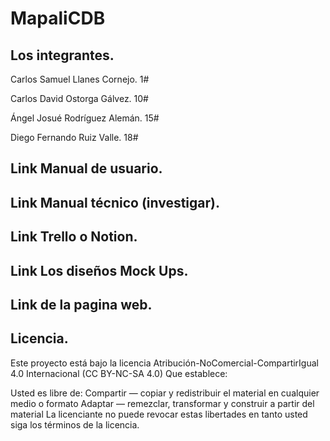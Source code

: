 # MapaliCDB

## Los integrantes.
Carlos Samuel Llanes Cornejo. 1#

Carlos David Ostorga Gálvez. 10#

Ángel Josué Rodríguez Alemán. 15#

Diego Fernando Ruiz Valle. 18#


## Link Manual de usuario.[]([url](https://www.canva.com/design/DAFf1iLjUUU/YpRxx50IG8BTKvs1ruPwSw/edit?utm_content=DAFf1iLjUUU&utm_campaign=designshare&utm_medium=link2&utm_source=sharebutton))


## Link Manual técnico (investigar).


## Link Trello o Notion.


## Link Los diseños Mock Ups.


## Link de la pagina web.


## Licencia.

Este proyecto está bajo la licencia Atribución-NoComercial-CompartirIgual 4.0 Internacional (CC BY-NC-SA 4.0) Que establece:

Usted es libre de: Compartir — copiar y redistribuir el material en cualquier medio o formato Adaptar — remezclar, transformar y construir a partir del material La licenciante no puede revocar estas libertades en tanto usted siga los términos de la licencia.
